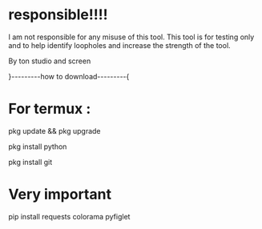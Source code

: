 # responsible!!!!

I am not responsible for any misuse of this tool. This tool is for testing only and to help identify loopholes and increase the strength of the tool.

By ton studio and screen

}---------how to download---------{

# For termux :

pkg update && pkg upgrade

pkg install python

pkg install git

# Very important 

pip install requests colorama pyfiglet

